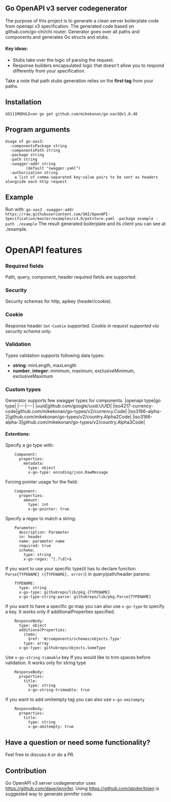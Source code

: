 Go OpenAPI v3 server codegenerator
----------------------------------------
The purpose of this project is to generate a clean server boilerplate code from openapi v3 specification. The generated code based on github.com/go-chi/chi router. Generator goes over all paths and components and generates Go structs and stubs. 

#### Key ideas:
- Stubs take over the logic of parsing the request.
- Response builders encapsulated logic that doesn't allow you to respond differently from your specification.

Take a note that path stubs generation relies on the **first tag** from your paths.
## Installation
```
GO111MODULE=on go get github.com/mikekonan/go-oas3@v1.0.48
```
## Program arguments
```
Usage of go-oas3:
  -componentsPackage string
  -componentsPath string
  -package string
  -path string
  -swagger-addr string
    	 (default "swagger.yaml")
  -authorization string 
    a list of comma-separated key:value pairs to be sent as headers alongside each http request

```
## Example
Run with: ```go-oas3 -swagger-addr https://raw.githubusercontent.com/OAI/OpenAPI-Specification/master/examples/v3.0/petstore.yaml -package example -path ./example```
The result generated boilerplate and its client you can see at ./example.

# OpenAPI features
### Required fields
Path, query, component, header required fields are supported.

### Security
Security schemas for http, apikey (header/cookie).

### Cookie
Response header `Set-Cookie` supported. *Cookie in request supported via security schema only.*  

### Validation
Types validation supports following data types:
- **string**: minLength, maxLength
- **number**, **integer**: minimum, maximum, exclusiveMinimum, exclusiveMaximum

### Custom types
Generator supports few swagger types for components. 
|openapi type|go type|
|---|---|
|uuid|github.com/google/uuid.UUID|
|iso4217-currency-code|github.com/mikekonan/go-types/v2/currency.Code|
|iso3166-alpha-2|github.com/mikekonan/go-types/v2/country.Alpha2Code|
|iso3166-alpha-3|github.com/mikekonan/go-types/v2/country.Alpha3Code|

#### Extentions:
Specify a go type with:
```
    Component:
      properties:
        metadata:
          type: object
          x-go-type: encoding/json.RawMessage
```

Forcing pointer usage for the field:
```
    Component:
      properties:
        amount:
          type: int
          x-go-pointer: true
```

Specify a regex to match a string:
```
    Parameter:
      description: Parameter
      in: header
      name: parameter name
      required: true
      schema:
        type: string
        x-go-regex: ^[.?\d]+$
```

If you want to use your specific type(it has to declare function ```Parse{TYPENAME} ({TYPENAME}, error)```) in query/path/header params:
```
    TYPENAME:
      type: string
      x-go-type: githubrepo/lib/pkg.{TYPENAME}
      x-go-type-string-parse: githubrepo/lib/pkg.Parse{TYPENAME}
```

If you want to have a specific go map you can also use `x-go-type` to specify a key. It works only if additionalProperties specified.
```
    ResponseBody:
      type: object
      additionalProperties:
        items:
          $ref: '#/components/schemas/objects.Type'
        type: array
      x-go-type: githubrepo/objects.SomeType
```

Use `x-go-string-timmable` key If you would like to trim spaces before validation. It works only for string type
```
    ResponseBody:
      properties:
        title:
          type: string
          x-go-string-trimmable: true
```

If you want to add omitempty tag you can also use `x-go-omitempty`
```
    ResponseBody:
      properties:
        title:
          type: string
          x-go-omitempty: true
```
## Have a question or need some functionality?
Feel free to discuss it or do a PR.

## Contribution
Go OpenAPI v3 server codegenerator uses https://github.com/dave/jennifer. 
Using https://github.com/aloder/tojen is suggested way to generate jennifer code.
